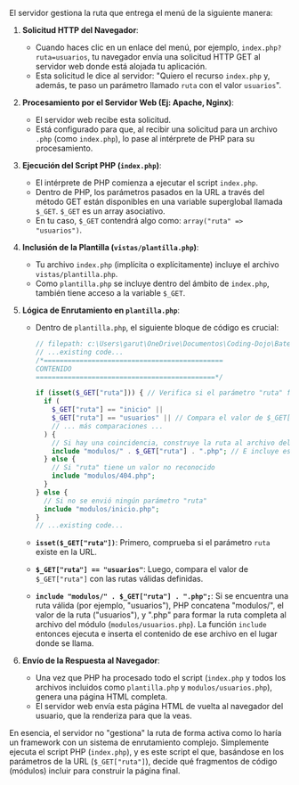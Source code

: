 El servidor gestiona la ruta que entrega el menú de la siguiente manera:

1.  **Solicitud HTTP del Navegador**:
    *   Cuando haces clic en un enlace del menú, por ejemplo, `index.php?ruta=usuarios`, tu navegador envía una solicitud HTTP GET al servidor web donde está alojada tu aplicación.
    *   Esta solicitud le dice al servidor: "Quiero el recurso `index.php` y, además, te paso un parámetro llamado `ruta` con el valor `usuarios`".

2.  **Procesamiento por el Servidor Web (Ej: Apache, Nginx)**:
    *   El servidor web recibe esta solicitud.
    *   Está configurado para que, al recibir una solicitud para un archivo `.php` (como `index.php`), lo pase al intérprete de PHP para su procesamiento.

3.  **Ejecución del Script PHP (`index.php`)**:
    *   El intérprete de PHP comienza a ejecutar el script `index.php`.
    *   Dentro de PHP, los parámetros pasados en la URL a través del método GET están disponibles en una variable superglobal llamada `$_GET`. `$_GET` es un array asociativo.
    *   En tu caso, `$_GET` contendrá algo como: `array("ruta" => "usuarios")`.

4.  **Inclusión de la Plantilla (`vistas/plantilla.php`)**:
    *   Tu archivo `index.php` (implícita o explícitamente) incluye el archivo `vistas/plantilla.php`.
    *   Como `plantilla.php` se incluye dentro del ámbito de `index.php`, también tiene acceso a la variable `$_GET`.

5.  **Lógica de Enrutamiento en `plantilla.php`**:
    *   Dentro de `plantilla.php`, el siguiente bloque de código es crucial:

        ```php
        // filepath: c:\Users\garut\OneDrive\Documentos\Coding-Dojo\Baterias\inventario-php\vistas\plantilla.php
        // ...existing code...
        /*=============================================
        CONTENIDO
        =============================================*/

        if (isset($_GET["ruta"])) { // Verifica si el parámetro "ruta" fue enviado
          if (
            $_GET["ruta"] == "inicio" ||
            $_GET["ruta"] == "usuarios" || // Compara el valor de $_GET["ruta"]
            // ... más comparaciones ...
          ) {
            // Si hay una coincidencia, construye la ruta al archivo del módulo
            include "modulos/" . $_GET["ruta"] . ".php"; // E incluye ese archivo
          } else {
            // Si "ruta" tiene un valor no reconocido
            include "modulos/404.php";
          }
        } else {
          // Si no se envió ningún parámetro "ruta"
          include "modulos/inicio.php";
        }
        // ...existing code...
        ```
    *   **`isset($_GET["ruta"])`**: Primero, comprueba si el parámetro `ruta` existe en la URL.
    *   **`$_GET["ruta"] == "usuarios"`**: Luego, compara el valor de `$_GET["ruta"]` con las rutas válidas definidas.
    *   **`include "modulos/" . $_GET["ruta"] . ".php";`**: Si se encuentra una ruta válida (por ejemplo, "usuarios"), PHP concatena "modulos/", el valor de la ruta ("usuarios"), y ".php" para formar la ruta completa al archivo del módulo (`modulos/usuarios.php`). La función `include` entonces ejecuta e inserta el contenido de ese archivo en el lugar donde se llama.

6.  **Envío de la Respuesta al Navegador**:
    *   Una vez que PHP ha procesado todo el script (`index.php` y todos los archivos incluidos como `plantilla.php` y `modulos/usuarios.php`), genera una página HTML completa.
    *   El servidor web envía esta página HTML de vuelta al navegador del usuario, que la renderiza para que la veas.

En esencia, el servidor no "gestiona" la ruta de forma activa como lo haría un framework con un sistema de enrutamiento complejo. Simplemente ejecuta el script PHP (`index.php`), y es este script el que, basándose en los parámetros de la URL (`$_GET["ruta"]`), decide qué fragmentos de código (módulos) incluir para construir la página final.